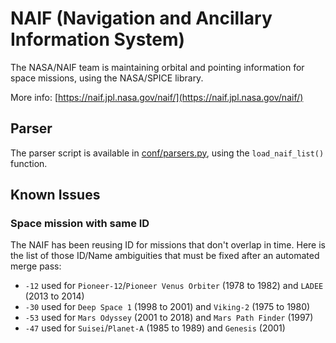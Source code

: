 # NAIF (Navigation and Ancillary Information System)

The NASA/NAIF team is maintaining orbital and pointing information for
space missions, using the NASA/SPICE library.

More info:
[https://naif.jpl.nasa.gov/naif/](https://naif.jpl.nasa.gov/naif/)

## Parser
The parser script is available in [conf/parsers.py](../../conf/parsers.py), using the `load_naif_list()` function.

## Known Issues

### Space mission with same ID
The NAIF has been reusing ID for missions that don't overlap in time.
Here is the list of those ID/Name ambiguities that must be fixed after
an automated merge pass:

* `-12` used for `Pioneer-12`/`Pioneer Venus Orbiter` (1978 to 1982) and `LADEE` (2013 to 2014)
* `-30` used for `Deep Space 1` (1998 to 2001) and `Viking-2` (1975 to 1980)
* `-53` used for `Mars Odyssey` (2001 to 2018) and `Mars Path Finder` (1997)
* `-47` used for `Suisei`/`Planet-A` (1985 to 1989) and `Genesis` (2001)


